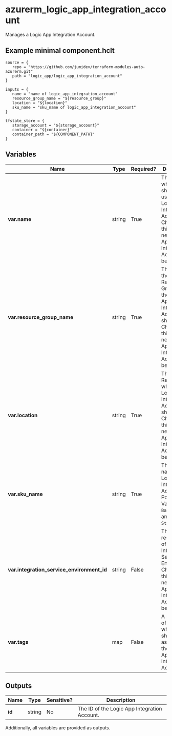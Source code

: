 # azurerm_logic_app_integration_account

Manages a Logic App Integration Account.

## Example minimal component.hclt

```hcl
source = {
   repo = "https://github.com/jumidev/terraform-modules-auto-azurerm.git" 
   path = "logic_app/logic_app_integration_account" 
}

inputs = {
   name = "name of logic_app_integration_account" 
   resource_group_name = "${resource_group}" 
   location = "${location}" 
   sku_name = "sku_name of logic_app_integration_account" 
}

tfstate_store = {
   storage_account = "${storage_account}" 
   container = "${container}" 
   container_path = "${COMPONENT_PATH}" 
}

```

## Variables

| Name | Type | Required? |  Description |
| ---- | ---- | --------- |  ----------- |
| **var.name** | string | True | The name which should be used for this Logic App Integration Account. Changing this forces a new Logic App Integration Account to be created. | 
| **var.resource_group_name** | string | True | The name of the Resource Group where the Logic App Integration Account should exist. Changing this forces a new Logic App Integration Account to be created. | 
| **var.location** | string | True | The Azure Region where the Logic App Integration Account should exist. Changing this forces a new Logic App Integration Account to be created. | 
| **var.sku_name** | string | True | The SKU name of the Logic App Integration Account. Possible Values are `Basic`, `Free` and `Standard`. | 
| **var.integration_service_environment_id** | string | False | The resource ID of the Integration Service Environment. Changing this forces a new Logic App Integration Account to be created. | 
| **var.tags** | map | False | A mapping of tags which should be assigned to the Logic App Integration Account. | 



## Outputs

| Name | Type | Sensitive? | Description |
| ---- | ---- | --------- | --------- |
| **id** | string | No  | The ID of the Logic App Integration Account. | 

Additionally, all variables are provided as outputs.
